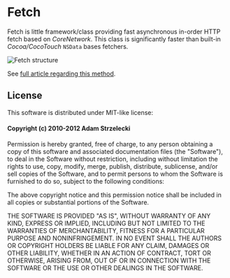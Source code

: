 Fetch
=====

Fetch is little framework/class providing fast asynchronous in-order HTTP fetch based on *CoreNetwork*. This class is significantly faster than built-in *Cocoa/CocoTouch* `NSData` bases fetchers.

![Fetch structure](raw/master/Fetch.png)

See [full article regarding this method](http://www.nanoant.com/programming/streaming-thumbnails-smoothly-using-http-in-your-iphone-app).

License
-------

This software is distributed under MIT-like license:

#### Copyright (c) 2010-2012 Adam Strzelecki

Permission is hereby granted, free of charge, to any person obtaining
a copy of this software and associated documentation files (the
"Software"), to deal in the Software without restriction, including
without limitation the rights to use, copy, modify, merge, publish,
distribute, sublicense, and/or sell copies of the Software, and to
permit persons to whom the Software is furnished to do so, subject to
the following conditions:

The above copyright notice and this permission notice shall be
included in all copies or substantial portions of the Software.

THE SOFTWARE IS PROVIDED "AS IS", WITHOUT WARRANTY OF ANY KIND,
EXPRESS OR IMPLIED, INCLUDING BUT NOT LIMITED TO THE WARRANTIES OF
MERCHANTABILITY, FITNESS FOR A PARTICULAR PURPOSE AND
NONINFRINGEMENT. IN NO EVENT SHALL THE AUTHORS OR COPYRIGHT HOLDERS BE
LIABLE FOR ANY CLAIM, DAMAGES OR OTHER LIABILITY, WHETHER IN AN ACTION
OF CONTRACT, TORT OR OTHERWISE, ARISING FROM, OUT OF OR IN CONNECTION
WITH THE SOFTWARE OR THE USE OR OTHER DEALINGS IN THE SOFTWARE.

